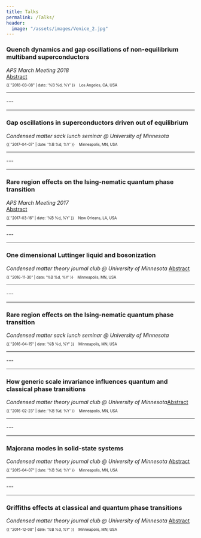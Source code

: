 ```yaml
---
title: Talks
permalink: /Talks/
header:
  image: "/assets/images/Venice_2.jpg"
---
```

<h3>Quench dynamics and gap oscillations of non-equilibrium multiband superconductors</h3>
<em>APS March Meeting 2018 </em> <br>
<a href="https://meetings.aps.org/Meeting/MAR18/Session/R31.3">Abstract</a>
<p class="page__meta" style="font-size:70%;"> <i class="far fa-calendar-alt" aria-hidden="true"></i> {{ "2018-03-08" | date: '%B %d, %Y' }} &nbsp;&nbsp; <i class="fas fa-map-marked-alt"></i> Los Angeles, CA, USA</p>
<hr>
---
<hr />

<h3>Gap oscillations in superconductors driven out of equilibrium</h3>
<em>Condensed matter sack lunch seminar @ University of Minnesota</em>
<p class="page__meta" style="font-size:70%;"> <i class="far fa-calendar-alt" aria-hidden="true"></i> {{ "2017-04-07" | date: '%B %d, %Y' }} &nbsp;&nbsp; <i class="fas fa-map-marked-alt"></i> Minneapolis, MN, USA</p>
<hr>
---
<hr />
<h3>Rare region effects on the Ising-nematic quantum phase transition</h3>
<em>APS March Meeting 2017</em> <br>
<a href="http://meetings.aps.org/Meeting/MAR17/Session/R39.2">Abstract</a>
<p class="page__meta" style="font-size:70%;"> <i class="far fa-calendar-alt" aria-hidden="true"></i> {{ "2017-03-16" | date: '%B %d, %Y' }} &nbsp;&nbsp; <i class="fas fa-map-marked-alt"></i> New Orleans, LA, USA</p>
<hr>
---
<hr />
<h3>One dimensional Luttinger liquid and bosonization</h3>
<em>Condensed matter theory journal club @ University of Minnesota</em> <a href="http://www.physics.umn.edu/events/calendar/spa.all/2016/fall/calendar.html?item=44941">Abstract</a>
<p class="page__meta" style="font-size:70%;"> <i class="far fa-calendar-alt" aria-hidden="true"></i> {{ "2016-11-30" | date: '%B %d, %Y' }} &nbsp;&nbsp; <i class="fas fa-map-marked-alt"></i> Minneapolis, MN, USA</p>
<hr>
---
<hr />
<h3>Rare region effects on the Ising-nematic quantum phase transition</h3>
<em>Condensed matter sack lunch seminar @ University of Minnesota</em>
<p class="page__meta" style="font-size:70%;"> <i class="far fa-calendar-alt" aria-hidden="true"></i> {{ "2016-04-15" | date: '%B %d, %Y' }} &nbsp;&nbsp; <i class="fas fa-map-marked-alt"></i> Minneapolis, MN, USA</p>
<hr>
---
<hr />
<h3>How generic scale invariance influences quantum and classical phase transitions</h3>
<em>Condensed matter theory journal club @ University of Minnesota</em><a href="http://www.physics.umn.edu/events/calendar/spa.all/2016/spring/calendar.html?item=40371">Abstract</a>
<p class="page__meta" style="font-size:70%;"> <i class="far fa-calendar-alt" aria-hidden="true"></i> {{ "2016-02-23" | date: '%B %d, %Y' }} &nbsp;&nbsp; <i class="fas fa-map-marked-alt"></i> Minneapolis, MN, USA</p>
<hr>
---
<hr />
<h3>Majorana modes in solid-state systems</h3>
<em>Condensed matter theory journal club @ University of Minnesota</em> <a href="http://www.physics.umn.edu/events/calendar/spa.all/2015/spring/calendar.html?item=34381">Abstract</a>
<p class="page__meta" style="font-size:70%;"> <i class="far fa-calendar-alt" aria-hidden="true"></i> {{ "2015-04-07" | date: '%B %d, %Y' }} &nbsp;&nbsp; <i class="fas fa-map-marked-alt"></i> Minneapolis, MN, USA</p>
<hr>
---
<hr />
<h3>Griffiths effects at classical and quantum phase transitions</h3>
<em>Condensed matter theory journal club @ University of Minnesota</em> <a href="http://www.physics.umn.edu/events/calendar/spa.all/2014/fall/calendar.html?item=32121">Abstract</a>
<p class="page__meta" style="font-size:70%;"> <i class="far fa-calendar-alt" aria-hidden="true"></i> {{ "2014-12-08" | date: '%B %d, %Y' }} &nbsp;&nbsp; <i class="fas fa-map-marked-alt"></i> Minneapolis, MN, USA</p>
